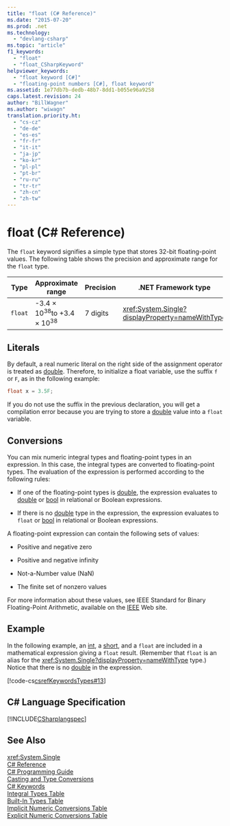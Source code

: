 ```yaml
---
title: "float (C# Reference)"
ms.date: "2015-07-20"
ms.prod: .net
ms.technology: 
  - "devlang-csharp"
ms.topic: "article"
f1_keywords: 
  - "float"
  - "float_CSharpKeyword"
helpviewer_keywords: 
  - "float keyword [C#]"
  - "floating-point numbers [C#], float keyword"
ms.assetid: 1e77db7b-dedb-48b7-8dd1-b055e96a9258
caps.latest.revision: 24
author: "BillWagner"
ms.author: "wiwagn"
translation.priority.ht: 
  - "cs-cz"
  - "de-de"
  - "es-es"
  - "fr-fr"
  - "it-it"
  - "ja-jp"
  - "ko-kr"
  - "pl-pl"
  - "pt-br"
  - "ru-ru"
  - "tr-tr"
  - "zh-cn"
  - "zh-tw"
---
```

# float (C# Reference)
The `float` keyword signifies a simple type that stores 32-bit floating-point values. The following table shows the precision and approximate range for the `float` type.  
  
|Type|Approximate range|Precision|.NET Framework type|  
|----------|-----------------------|---------------|-------------------------|  
|`float`|-3.4 × 10<sup>38</sup>to +3.4 × 10<sup>38</sup>|7 digits|<xref:System.Single?displayProperty=nameWithType>|  
  
## Literals  
 By default, a real numeric literal on the right side of the assignment operator is treated as [double](double.md). Therefore, to initialize a float variable, use the suffix `f` or `F`, as in the following example:  
  
```csharp
float x = 3.5F;  
```
  
 If you do not use the suffix in the previous declaration, you will get a compilation error because you are trying to store a [double](double.md) value into a `float` variable.  
  
## Conversions  
 You can mix numeric integral types and floating-point types in an expression. In this case, the integral types are converted to floating-point types. The evaluation of the expression is performed according to the following rules:  
  
-   If one of the floating-point types is [double](double.md), the expression evaluates to [double](double.md) or [bool](bool.md) in relational or Boolean expressions.  
  
-   If there is no [double](double.md) type in the expression, the expression evaluates to `float` or [bool](bool.md) in relational or Boolean expressions.  
  
 A floating-point expression can contain the following sets of values:  
  
-   Positive and negative zero  
  
-   Positive and negative infinity  
  
-   Not-a-Number value (NaN)  
  
-   The finite set of nonzero values  
  
 For more information about these values, see IEEE Standard for Binary Floating-Point Arithmetic, available on the [IEEE](http://go.microsoft.com/fwlink/?LinkId=26269) Web site.  
  
## Example  
 In the following example, an [int](int.md), a [short](short.md), and a `float` are included in a mathematical expression giving a `float` result. (Remember that `float` is an alias for the <xref:System.Single?displayProperty=nameWithType> type.) Notice that there is no [double](double.md) in the expression.  
  
 [!code-cs[csrefKeywordsTypes#13](../../../csharp/language-reference/keywords/codesnippet/CSharp/float_1.cs)]  
  
## C# Language Specification  
 [!INCLUDE[CSharplangspec](~/includes/csharplangspec-md.md)]  
  
## See Also  
 <xref:System.Single>   
 [C# Reference](../../../csharp/language-reference/index.md)   
 [C# Programming Guide](../../../csharp/programming-guide/index.md)   
 [Casting and Type Conversions](../../../csharp/programming-guide/types/casting-and-type-conversions.md)   
 [C# Keywords](index.md)   
 [Integral Types Table](integral-types-table.md)   
 [Built-In Types Table](built-in-types-table.md)   
 [Implicit Numeric Conversions Table](implicit-numeric-conversions-table.md)   
 [Explicit Numeric Conversions Table](explicit-numeric-conversions-table.md)
